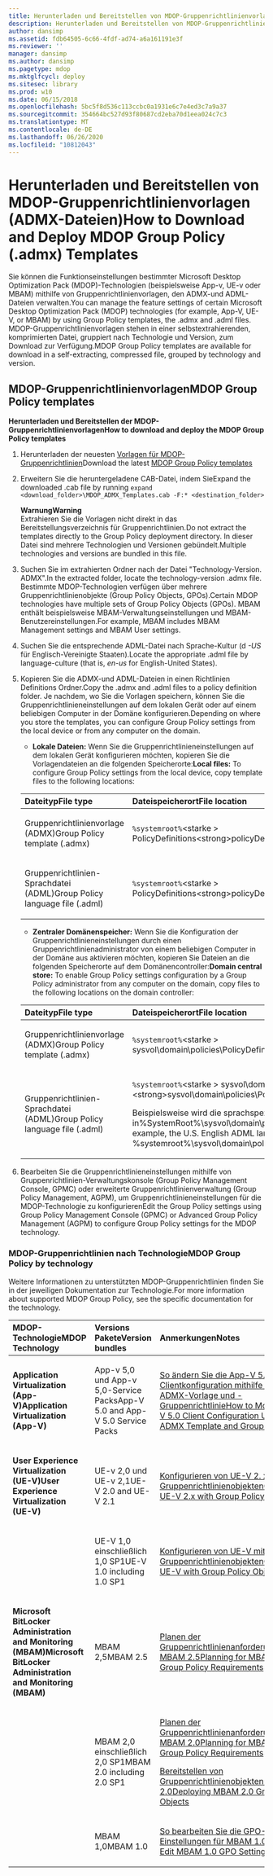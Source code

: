 ```yaml
---
title: Herunterladen und Bereitstellen von MDOP-Gruppenrichtlinienvorlagen (ADMX-Dateien)
description: Herunterladen und Bereitstellen von MDOP-Gruppenrichtlinienvorlagen (ADMX-Dateien)
author: dansimp
ms.assetid: fdb64505-6c66-4fdf-ad74-a6a161191e3f
ms.reviewer: ''
manager: dansimp
ms.author: dansimp
ms.pagetype: mdop
ms.mktglfcycl: deploy
ms.sitesec: library
ms.prod: w10
ms.date: 06/15/2018
ms.openlocfilehash: 5bc5f8d536c113ccbc0a1931e6c7e4ed3c7a9a37
ms.sourcegitcommit: 354664bc527d93f80687cd2eba70d1eea024c7c3
ms.translationtype: MT
ms.contentlocale: de-DE
ms.lasthandoff: 06/26/2020
ms.locfileid: "10812043"
---
```

# <span data-ttu-id="e9992-103">Herunterladen und Bereitstellen von MDOP-Gruppenrichtlinienvorlagen (ADMX-Dateien)</span><span class="sxs-lookup"><span data-stu-id="e9992-103">How to Download and Deploy MDOP Group Policy (.admx) Templates</span></span>


<span data-ttu-id="e9992-104">Sie können die Funktionseinstellungen bestimmter Microsoft Desktop Optimization Pack (MDOP)-Technologien (beispielsweise App-v, UE-v oder MBAM) mithilfe von Gruppenrichtlinienvorlagen, den ADMX-und ADML-Dateien verwalten.</span><span class="sxs-lookup"><span data-stu-id="e9992-104">You can manage the feature settings of certain Microsoft Desktop Optimization Pack (MDOP) technologies (for example, App-V, UE-V, or MBAM) by using Group Policy templates, the .admx and .adml files.</span></span> <span data-ttu-id="e9992-105">MDOP-Gruppenrichtlinienvorlagen stehen in einer selbstextrahierenden, komprimierten Datei, gruppiert nach Technologie und Version, zum Download zur Verfügung.</span><span class="sxs-lookup"><span data-stu-id="e9992-105">MDOP Group Policy templates are available for download in a self-extracting, compressed file, grouped by technology and version.</span></span>

## <span data-ttu-id="e9992-106">MDOP-Gruppenrichtlinienvorlagen</span><span class="sxs-lookup"><span data-stu-id="e9992-106">MDOP Group Policy templates</span></span>

**<span data-ttu-id="e9992-107">Herunterladen und Bereitstellen der MDOP-Gruppenrichtlinienvorlagen</span><span class="sxs-lookup"><span data-stu-id="e9992-107">How to download and deploy the MDOP Group Policy templates</span></span>**

1. <span data-ttu-id="e9992-108">Herunterladen der neuesten [Vorlagen für MDOP-Gruppenrichtlinien](https://www.microsoft.com/download/details.aspx?id=55531)</span><span class="sxs-lookup"><span data-stu-id="e9992-108">Download the latest [MDOP Group Policy templates](https://www.microsoft.com/download/details.aspx?id=55531)</span></span> 

2. <span data-ttu-id="e9992-109">Erweitern Sie die heruntergeladene CAB-Datei, indem Sie</span><span class="sxs-lookup"><span data-stu-id="e9992-109">Expand the downloaded .cab file by running</span></span> `expand <download_folder>\MDOP_ADMX_Templates.cab -F:* <destination_folder>`

   **<span data-ttu-id="e9992-110">Warnung</span><span class="sxs-lookup"><span data-stu-id="e9992-110">Warning</span></span>**  
   <span data-ttu-id="e9992-111">Extrahieren Sie die Vorlagen nicht direkt in das Bereitstellungsverzeichnis für Gruppenrichtlinien.</span><span class="sxs-lookup"><span data-stu-id="e9992-111">Do not extract the templates directly to the Group Policy deployment directory.</span></span> <span data-ttu-id="e9992-112">In dieser Datei sind mehrere Technologien und Versionen gebündelt.</span><span class="sxs-lookup"><span data-stu-id="e9992-112">Multiple technologies and versions are bundled in this file.</span></span>

3. <span data-ttu-id="e9992-113">Suchen Sie im extrahierten Ordner nach der Datei "Technology-Version. ADMX".</span><span class="sxs-lookup"><span data-stu-id="e9992-113">In the extracted folder, locate the technology-version .admx file.</span></span> <span data-ttu-id="e9992-114">Bestimmte MDOP-Technologien verfügen über mehrere Gruppenrichtlinienobjekte (Group Policy Objects, GPOs).</span><span class="sxs-lookup"><span data-stu-id="e9992-114">Certain MDOP technologies have multiple sets of Group Policy Objects (GPOs).</span></span> <span data-ttu-id="e9992-115">MBAM enthält beispielsweise MBAM-Verwaltungseinstellungen und MBAM-Benutzereinstellungen.</span><span class="sxs-lookup"><span data-stu-id="e9992-115">For example, MBAM includes MBAM Management settings and MBAM User settings.</span></span>

4. <span data-ttu-id="e9992-116">Suchen Sie die entsprechende ADML-Datei nach Sprache-Kultur (d *-US* für Englisch-Vereinigte Staaten).</span><span class="sxs-lookup"><span data-stu-id="e9992-116">Locate the appropriate .adml file by language-culture (that is, *en-us* for English-United States).</span></span>

5. <span data-ttu-id="e9992-117">Kopieren Sie die ADMX-und ADML-Dateien in einen Richtlinien Definitions Ordner.</span><span class="sxs-lookup"><span data-stu-id="e9992-117">Copy the .admx and .adml files to a policy definition folder.</span></span> <span data-ttu-id="e9992-118">Je nachdem, wo Sie die Vorlagen speichern, können Sie die Gruppenrichtlinieneinstellungen auf dem lokalen Gerät oder auf einem beliebigen Computer in der Domäne konfigurieren.</span><span class="sxs-lookup"><span data-stu-id="e9992-118">Depending on where you store the templates, you can configure Group Policy settings from the local device or from any computer on the domain.</span></span>

   - <span data-ttu-id="e9992-119">**Lokale Dateien:** Wenn Sie die Gruppenrichtlinieneinstellungen auf dem lokalen Gerät konfigurieren möchten, kopieren Sie die Vorlagendateien an die folgenden Speicherorte:</span><span class="sxs-lookup"><span data-stu-id="e9992-119">**Local files:** To configure Group Policy settings from the local device, copy template files to the following locations:</span></span>

   <table>
   <colgroup>
   <col width="50%" />
   <col width="50%" />
   </colgroup>
   <thead>
   <tr class="header">
   <th align="left"><span data-ttu-id="e9992-120">Dateityp</span><span class="sxs-lookup"><span data-stu-id="e9992-120">File type</span></span></th>
   <th align="left"><span data-ttu-id="e9992-121">Dateispeicherort</span><span class="sxs-lookup"><span data-stu-id="e9992-121">File location</span></span></th>
   </tr>
   </thead>
   <tbody>
   <tr class="odd">
   <td align="left"><p><span data-ttu-id="e9992-122">Gruppenrichtlinienvorlage (ADMX)</span><span class="sxs-lookup"><span data-stu-id="e9992-122">Group Policy template (.admx)</span></span></p></td>
   <td align="left"><p><code>%systemroot%</code><span data-ttu-id="e9992-123">&lt;starke &gt; PolicyDefinitions</span><span class="sxs-lookup"><span data-stu-id="e9992-123">&lt;strong&gt;policyDefinitions</span></span></strong></p></td>
   </tr>
   <tr class="even">
   <td align="left"><p><span data-ttu-id="e9992-124">Gruppenrichtlinien-Sprachdatei (ADML)</span><span class="sxs-lookup"><span data-stu-id="e9992-124">Group Policy language file (.adml)</span></span></p></td>
   <td align="left"><p><code>%systemroot%</code><span data-ttu-id="e9992-125">&lt;starke &gt; PolicyDefinitions</span><span class="sxs-lookup"><span data-stu-id="e9992-125">&lt;strong&gt;policyDefinitions</span></span></strong><code>[MUIculture]</code></p></td>
   </tr>
   </tbody>
   </table>

   - <span data-ttu-id="e9992-126">**Zentraler Domänenspeicher:** Wenn Sie die Konfiguration der Gruppenrichtlinieneinstellungen durch einen Gruppenrichtlinienadministrator von einem beliebigen Computer in der Domäne aus aktivieren möchten, kopieren Sie Dateien an die folgenden Speicherorte auf dem Domänencontroller:</span><span class="sxs-lookup"><span data-stu-id="e9992-126">**Domain central store:** To enable Group Policy settings configuration by a Group Policy administrator from any computer on the domain, copy files to the following locations on the domain controller:</span></span>

   <table>
   <colgroup>
   <col width="50%" />
   <col width="50%" />
   </colgroup>
   <thead>
   <tr class="header">
   <th align="left"><span data-ttu-id="e9992-127">Dateityp</span><span class="sxs-lookup"><span data-stu-id="e9992-127">File type</span></span></th>
   <th align="left"><span data-ttu-id="e9992-128">Dateispeicherort</span><span class="sxs-lookup"><span data-stu-id="e9992-128">File location</span></span></th>
   </tr>
   </thead>
   <tbody>
   <tr class="odd">
   <td align="left"><p><span data-ttu-id="e9992-129">Gruppenrichtlinienvorlage (ADMX)</span><span class="sxs-lookup"><span data-stu-id="e9992-129">Group Policy template (.admx)</span></span></p></td>
   <td align="left"><p><code>%systemroot%</code><span data-ttu-id="e9992-130">&lt;starke &gt; sysvol\domain\policies\PolicyDefinitions</span><span class="sxs-lookup"><span data-stu-id="e9992-130">&lt;strong&gt;sysvol\domain\policies\PolicyDefinitions</span></span></strong></p></td>
   </tr>
   <tr class="even">
   <td align="left"><p><span data-ttu-id="e9992-131">Gruppenrichtlinien-Sprachdatei (ADML)</span><span class="sxs-lookup"><span data-stu-id="e9992-131">Group Policy language file (.adml)</span></span></p></td>
   <td align="left"><p><code>%systemroot%</code><span data-ttu-id="e9992-132">&lt;starke &gt; sysvol\domain\policies\PolicyDefinitions [MUIculture]</span><span class="sxs-lookup"><span data-stu-id="e9992-132">&lt;strong&gt;sysvol\domain\policies\PolicyDefinitions[MUIculture]</span></span></strong><code>[MUIculture]</code></p>
   <p><span data-ttu-id="e9992-133">Beispielsweise wird die sprachspezifische ADML-Datei in US-Englisch in%SystemRoot%\sysvol\domain\policies\PolicyDefinitions\en-US. gespeichert.</span><span class="sxs-lookup"><span data-stu-id="e9992-133">For example, the U.S. English ADML language-specific file will be stored in %systemroot%\sysvol\domain\policies\PolicyDefinitions\en-us.</span></span></p></td>
   </tr>
   </tbody>
   </table>

6. <span data-ttu-id="e9992-134">Bearbeiten Sie die Gruppenrichtlinieneinstellungen mithilfe von Gruppenrichtlinien-Verwaltungskonsole (Group Policy Management Console, GPMC) oder erweiterte Gruppenrichtlinienverwaltung (Group Policy Management, AGPM), um Gruppenrichtlinieneinstellungen für die MDOP-Technologie zu konfigurieren</span><span class="sxs-lookup"><span data-stu-id="e9992-134">Edit the Group Policy settings using Group Policy Management Console (GPMC) or Advanced Group Policy Management (AGPM) to configure Group Policy settings for the MDOP technology.</span></span>

### <span data-ttu-id="e9992-135">MDOP-Gruppenrichtlinien nach Technologie</span><span class="sxs-lookup"><span data-stu-id="e9992-135">MDOP Group Policy by technology</span></span>

<span data-ttu-id="e9992-136">Weitere Informationen zu unterstützten MDOP-Gruppenrichtlinien finden Sie in der jeweiligen Dokumentation zur Technologie.</span><span class="sxs-lookup"><span data-stu-id="e9992-136">For more information about supported MDOP Group Policy, see the specific documentation for the technology.</span></span>

<table>
<colgroup>
<col width="33%" />
<col width="33%" />
<col width="33%" />
</colgroup>
<thead>
<tr class="header">
<th align="left"><span data-ttu-id="e9992-137">MDOP-Technologie</span><span class="sxs-lookup"><span data-stu-id="e9992-137">MDOP Technology</span></span></th>
<th align="left"><span data-ttu-id="e9992-138">Versions Pakete</span><span class="sxs-lookup"><span data-stu-id="e9992-138">Version bundles</span></span></th>
<th align="left"><span data-ttu-id="e9992-139">Anmerkungen</span><span class="sxs-lookup"><span data-stu-id="e9992-139">Notes</span></span></th>
</tr>
</thead>
<tbody>
<tr class="odd">
<td align="left"><p><strong><span data-ttu-id="e9992-140">Application Virtualization (App-V)</span><span class="sxs-lookup"><span data-stu-id="e9992-140">Application Virtualization (App-V)</span></span></strong></p></td>
<td align="left"><p><span data-ttu-id="e9992-141">App-v 5,0 und App-v 5,0-Service Packs</span><span class="sxs-lookup"><span data-stu-id="e9992-141">App-V 5.0 and App-V 5.0 Service Packs</span></span></p></td>
<td align="left"><p><a href="../appv-v5/how-to-modify-app-v-50-client-configuration-using-the-admx-template-and-group-policy.md" data-raw-source="[How to Modify App-V 5.0 Client Configuration Using the ADMX Template and Group Policy](../appv-v5/how-to-modify-app-v-50-client-configuration-using-the-admx-template-and-group-policy.md)"><span data-ttu-id="e9992-142">So ändern Sie die App-V 5.0-Clientkonfiguration mithilfe der ADMX-Vorlage und -Gruppenrichtlinie</span><span class="sxs-lookup"><span data-stu-id="e9992-142">How to Modify App-V 5.0 Client Configuration Using the ADMX Template and Group Policy</span></span></a></p></td>
</tr>
<tr class="even">
<td align="left"><p><strong><span data-ttu-id="e9992-143">User Experience Virtualization (UE-V)</span><span class="sxs-lookup"><span data-stu-id="e9992-143">User Experience Virtualization (UE-V)</span></span></strong></p></td>
<td align="left"><p><span data-ttu-id="e9992-144">UE-v 2,0 und UE-v 2,1</span><span class="sxs-lookup"><span data-stu-id="e9992-144">UE-V 2.0 and UE-V 2.1</span></span></p></td>
<td align="left"><p><a href="../uev-v2/configuring-ue-v-2x-with-group-policy-objects-both-uevv2.md" data-raw-source="[Configuring UE-V 2.x with Group Policy Objects](../uev-v2/configuring-ue-v-2x-with-group-policy-objects-both-uevv2.md)"><span data-ttu-id="e9992-145">Konfigurieren von UE-V 2. x mit Gruppenrichtlinienobjekten</span><span class="sxs-lookup"><span data-stu-id="e9992-145">Configuring UE-V 2.x with Group Policy Objects</span></span></a></p></td>
</tr>
<tr class="odd">
<td align="left"><p></p></td>
<td align="left"><p><span data-ttu-id="e9992-146">UE-V 1,0 einschließlich 1,0 SP1</span><span class="sxs-lookup"><span data-stu-id="e9992-146">UE-V 1.0 including 1.0 SP1</span></span></p></td>
<td align="left"><p><a href="../uev-v1/configuring-ue-v-with-group-policy-objects.md" data-raw-source="[Configuring UE-V with Group Policy Objects](../uev-v1/configuring-ue-v-with-group-policy-objects.md)"><span data-ttu-id="e9992-147">Konfigurieren von UE-V mit Gruppenrichtlinienobjekten</span><span class="sxs-lookup"><span data-stu-id="e9992-147">Configuring UE-V with Group Policy Objects</span></span></a></p></td>
</tr>
<tr class="even">
<td align="left"><p><strong><span data-ttu-id="e9992-148">Microsoft BitLocker Administration and Monitoring (MBAM)</span><span class="sxs-lookup"><span data-stu-id="e9992-148">Microsoft BitLocker Administration and Monitoring (MBAM)</span></span></strong></p></td>
<td align="left"><p><span data-ttu-id="e9992-149">MBAM 2,5</span><span class="sxs-lookup"><span data-stu-id="e9992-149">MBAM 2.5</span></span></p></td>
<td align="left"><p><a href="../mbam-v25/planning-for-mbam-25-group-policy-requirements.md" data-raw-source="[Planning for MBAM 2.5 Group Policy Requirements](../mbam-v25/planning-for-mbam-25-group-policy-requirements.md)"><span data-ttu-id="e9992-150">Planen der Gruppenrichtlinienanforderungen für MBAM 2.5</span><span class="sxs-lookup"><span data-stu-id="e9992-150">Planning for MBAM 2.5 Group Policy Requirements</span></span></a></p></td>
</tr>
<tr class="odd">
<td align="left"><p></p></td>
<td align="left"><p><span data-ttu-id="e9992-151">MBAM 2,0 einschließlich 2,0 SP1</span><span class="sxs-lookup"><span data-stu-id="e9992-151">MBAM 2.0 including 2.0 SP1</span></span></p></td>
<td align="left"><p><a href="../mbam-v2/planning-for-mbam-20-group-policy-requirements-mbam-2.md" data-raw-source="[Planning for MBAM 2.0 Group Policy Requirements](../mbam-v2/planning-for-mbam-20-group-policy-requirements-mbam-2.md)"><span data-ttu-id="e9992-152">Planen der Gruppenrichtlinienanforderungen für MBAM 2.0</span><span class="sxs-lookup"><span data-stu-id="e9992-152">Planning for MBAM 2.0 Group Policy Requirements</span></span></a></p>
<p><a href="../mbam-v2/deploying-mbam-20-group-policy-objects-mbam-2.md" data-raw-source="[Deploying MBAM 2.0 Group Policy Objects](../mbam-v2/deploying-mbam-20-group-policy-objects-mbam-2.md)"><span data-ttu-id="e9992-153">Bereitstellen von Gruppenrichtlinienobjekten für MBAM 2.0</span><span class="sxs-lookup"><span data-stu-id="e9992-153">Deploying MBAM 2.0 Group Policy Objects</span></span></a></p></td>
</tr>
<tr class="even">
<td align="left"><p></p></td>
<td align="left"><p><span data-ttu-id="e9992-154">MBAM 1,0</span><span class="sxs-lookup"><span data-stu-id="e9992-154">MBAM 1.0</span></span></p></td>
<td align="left"><p><a href="../mbam-v1/how-to-edit-mbam-10-gpo-settings.md" data-raw-source="[How to Edit MBAM 1.0 GPO Settings](../mbam-v1/how-to-edit-mbam-10-gpo-settings.md)"><span data-ttu-id="e9992-155">So bearbeiten Sie die GPO-Einstellungen für MBAM 1.0</span><span class="sxs-lookup"><span data-stu-id="e9992-155">How to Edit MBAM 1.0 GPO Settings</span></span></a></p></td>
</tr>
</tbody>
</table>

 

 

 





